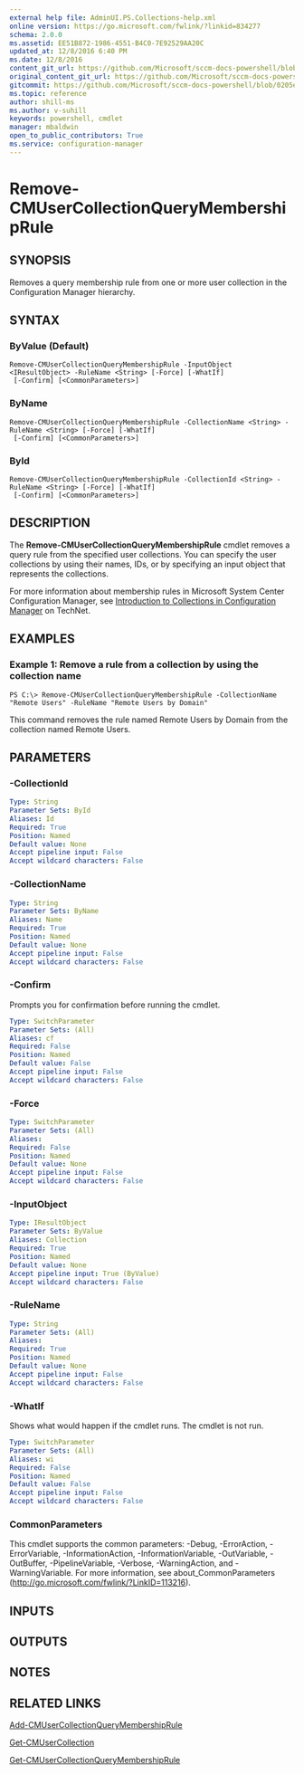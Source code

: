 ```yaml
---
external help file: AdminUI.PS.Collections-help.xml
online version: https://go.microsoft.com/fwlink/?linkid=834277
schema: 2.0.0
ms.assetid: EE51B872-1986-4551-B4C0-7E92529AA20C
updated_at: 12/8/2016 6:40 PM
ms.date: 12/8/2016
content_git_url: https://github.com/Microsoft/sccm-docs-powershell/blob/master/sccm-cmdlets/ConfigurationManager/vlatest/Remove-CMUserCollectionQueryMembershipRule.md
original_content_git_url: https://github.com/Microsoft/sccm-docs-powershell/blob/master/sccm-cmdlets/ConfigurationManager/vlatest/Remove-CMUserCollectionQueryMembershipRule.md
gitcommit: https://github.com/Microsoft/sccm-docs-powershell/blob/0205e569abecf1b4e1b2b342947b87a3691b29a5/sccm-cmdlets/ConfigurationManager/vlatest/Remove-CMUserCollectionQueryMembershipRule.md
ms.topic: reference
author: shill-ms
ms.author: v-suhill
keywords: powershell, cmdlet
manager: mbaldwin
open_to_public_contributors: True
ms.service: configuration-manager
---
```


# Remove-CMUserCollectionQueryMembershipRule

## SYNOPSIS
Removes a query membership rule from one or more user collection in the Configuration Manager hierarchy.

## SYNTAX

### ByValue (Default)
```
Remove-CMUserCollectionQueryMembershipRule -InputObject <IResultObject> -RuleName <String> [-Force] [-WhatIf]
 [-Confirm] [<CommonParameters>]
```

### ByName
```
Remove-CMUserCollectionQueryMembershipRule -CollectionName <String> -RuleName <String> [-Force] [-WhatIf]
 [-Confirm] [<CommonParameters>]
```

### ById
```
Remove-CMUserCollectionQueryMembershipRule -CollectionId <String> -RuleName <String> [-Force] [-WhatIf]
 [-Confirm] [<CommonParameters>]
```

## DESCRIPTION
The **Remove-CMUserCollectionQueryMembershipRule** cmdlet removes a query rule from the specified user collections.
You can specify the user collections by using their names, IDs, or by specifying an input object that represents the collections.

For more information about membership rules in Microsoft System Center Configuration Manager, see [Introduction to Collections in Configuration Manager](http://go.microsoft.com/fwlink/p/?LinkID=259433) on TechNet.

## EXAMPLES

### Example 1: Remove a rule from a collection by using the collection name
```
PS C:\> Remove-CMUserCollectionQueryMembershipRule -CollectionName "Remote Users" -RuleName "Remote Users by Domain"
```

This command removes the rule named Remote Users by Domain from the collection named Remote Users.

## PARAMETERS

### -CollectionId


```yaml
Type: String
Parameter Sets: ById
Aliases: Id
Required: True
Position: Named
Default value: None
Accept pipeline input: False
Accept wildcard characters: False
```

### -CollectionName


```yaml
Type: String
Parameter Sets: ByName
Aliases: Name
Required: True
Position: Named
Default value: None
Accept pipeline input: False
Accept wildcard characters: False
```

### -Confirm
Prompts you for confirmation before running the cmdlet.

```yaml
Type: SwitchParameter
Parameter Sets: (All)
Aliases: cf
Required: False
Position: Named
Default value: False
Accept pipeline input: False
Accept wildcard characters: False
```

### -Force


```yaml
Type: SwitchParameter
Parameter Sets: (All)
Aliases: 
Required: False
Position: Named
Default value: None
Accept pipeline input: False
Accept wildcard characters: False
```

### -InputObject


```yaml
Type: IResultObject
Parameter Sets: ByValue
Aliases: Collection
Required: True
Position: Named
Default value: None
Accept pipeline input: True (ByValue)
Accept wildcard characters: False
```

### -RuleName


```yaml
Type: String
Parameter Sets: (All)
Aliases: 
Required: True
Position: Named
Default value: None
Accept pipeline input: False
Accept wildcard characters: False
```

### -WhatIf
Shows what would happen if the cmdlet runs.
The cmdlet is not run.

```yaml
Type: SwitchParameter
Parameter Sets: (All)
Aliases: wi
Required: False
Position: Named
Default value: False
Accept pipeline input: False
Accept wildcard characters: False
```

### CommonParameters
This cmdlet supports the common parameters: -Debug, -ErrorAction, -ErrorVariable, -InformationAction, -InformationVariable, -OutVariable, -OutBuffer, -PipelineVariable, -Verbose, -WarningAction, and -WarningVariable. For more information, see about_CommonParameters (http://go.microsoft.com/fwlink/?LinkID=113216).

## INPUTS

## OUTPUTS

## NOTES

## RELATED LINKS

[Add-CMUserCollectionQueryMembershipRule](xref:ConfigurationManager/vlatest/Add-CMUserCollectionQueryMembershipRule.md)

[Get-CMUserCollection](xref:ConfigurationManager/vlatest/Get-CMUserCollection.md)

[Get-CMUserCollectionQueryMembershipRule](xref:ConfigurationManager/vlatest/Get-CMUserCollectionQueryMembershipRule.md)


